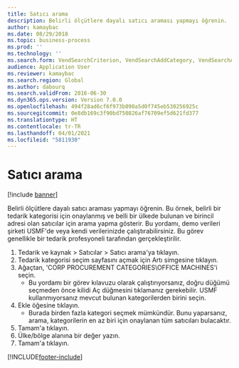 ```yaml
---
title: Satıcı arama
description: Belirli ölçütlere dayalı satıcı araması yapmayı öğrenin.
author: kamaybac
ms.date: 08/29/2018
ms.topic: business-process
ms.prod: ''
ms.technology: ''
ms.search.form: VendSearchCriterion, VendSearchAddCategory, VendSearchAddReviewCriterionGroup, VendSearchResults, VendSearchAddReviewCriterion
audience: Application User
ms.reviewer: kamaybac
ms.search.region: Global
ms.author: dabourq
ms.search.validFrom: 2016-06-30
ms.dyn365.ops.version: Version 7.0.0
ms.openlocfilehash: 494f28ad6cf6f973b090a5d0f745eb530256925c
ms.sourcegitcommit: 0e8db169c3f90bd750826af76709ef5d621fd377
ms.translationtype: HT
ms.contentlocale: tr-TR
ms.lasthandoff: 04/01/2021
ms.locfileid: "5811930"
---
```

# <a name="search-for-vendors"></a>Satıcı arama

[!include [banner](../../includes/banner.md)]

Belirli ölçütlere dayalı satıcı araması yapmayı öğrenin. Bu örnek, belirli bir tedarik kategorisi için onaylanmış ve belli bir ülkede bulunan ve birincil adresi olan satıcılar için arama yapma gösterir. Bu yordamı, demo verileri şirketi USMF'de veya kendi verilerinizde çalıştırabilirsiniz. Bu görev genellikle bir tedarik profesyoneli tarafından gerçekleştirilir.

1. Tedarik ve kaynak > Satıcılar > Satıcı arama'ya tıklayın.
2. Tedarik kategorisi seçim sayfasını açmak için Artı simgesine tıklayın.  
3. Ağaçtan, 'CORP PROCUREMENT CATEGORIES\OFFICE MACHINES'i seçin.
    * Bu yordamı bir görev kılavuzu olarak çalıştırıyorsanız, doğru düğümü seçmeden önce kilidi Aç düğmesini tıklamanız gerekebilir. USMF kullanmıyorsanız mevcut bulunan kategorilerden birini seçin.  
4. Ekle öğesine tıklayın.
    * Burada birden fazla kategori seçmek mümkündür. Bunu yaparsanız, arama, kategorilerin en az biri için onaylanan tüm satıcıları bulacaktır.  
5. Tamam'a tıklayın.
6. Ülke/bölge alanına bir değer yazın.
7. Tamam'a tıklayın.



[!INCLUDE[footer-include](../../../includes/footer-banner.md)]